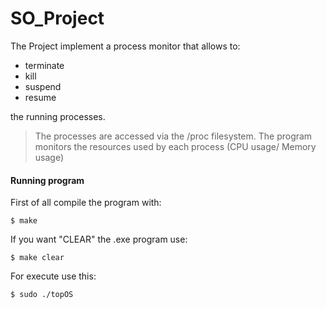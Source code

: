 # SO_Project
The Project implement a process monitor that allows to:
   - terminate
   - kill
   - suspend
   - resume
   
the running processes.

>The processes are accessed via the /proc filesystem.
>The program monitors the resources used by each process (CPU usage/ Memory usage)

#### Running program
First of all compile the program with:

`$ make`

If you want "CLEAR" the .exe program use:

`$ make clear`

For execute use this:

`$ sudo ./topOS`
